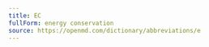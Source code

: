 ```yaml
---
title: EC
fullForm: energy conservation
source: https://openmd.com/dictionary/abbreviations/e
---
```

